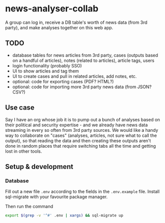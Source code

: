 # news-analyser-collab
A group can log in, receive a DB table's worth of news data (from 3rd party), and make analyses together on this web app.

## TODO
- database tables for news articles from 3rd party, cases (outputs based on a handful of articles), notes (related to articles), article tags, users
- login functionality (probably SSO)
- UI to show articles and tag them
- UI to create cases and pull in related articles, add notes, etc.
- optional: code for exporting cases (PDF? HTML?)
- optional: code for importing more 3rd party news data (from JSON? CSV?)

## Use case
Say I have an org whose job it is to pump out a bunch of analyses based on their political and security expertise - and we already have news data streaming in every so often from 3rd party sources. We would like a handy way to collaborate on "cases" (analyses, articles, not sure what to call the output), so that reading the data and then creating these outputs aren't done in random places that require switching tabs all the time and getting lost in other tools.

## Setup & development
### Database
Fill out a new file `.env` according to the fields in the `.env.example` file.
Install sql-migrate with your favourite package manager.

Then run the command
```bash
export $(grep -v '^#' .env | xargs) && sql-migrate up
```